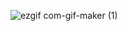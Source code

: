 ![ezgif com-gif-maker (1)](https://user-images.githubusercontent.com/75806377/216810773-fa0e1932-9fcb-4e7d-88a0-4da225a6aefe.gif)

